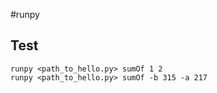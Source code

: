 #runpy

## Test

```
runpy <path_to_hello.py> sumOf 1 2
runpy <path_to_hello.py> sumOf -b 315 -a 217
```

